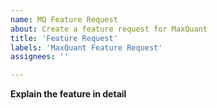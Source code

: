 ```yaml
---
name: MQ Feature Request
about: Create a feature request for MaxQuant 
title: 'Feature Request'
labels: 'MaxQuant Feature Request'
assignees: ''

---
```


**Explain the feature in detail**

